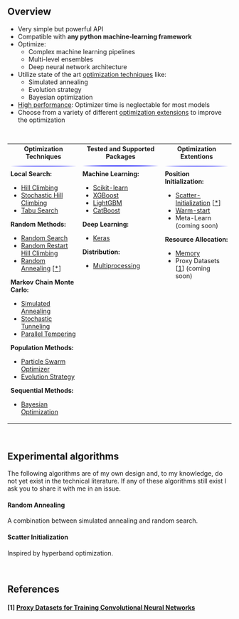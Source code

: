 ## Overview

- Very simple but powerful API
- Compatible with <b>any python machine-learning framework</b>
- Optimize:
  - Complex machine learning pipelines 
  - Multi-level ensembles
  - Deep neural network architecture
- Utilize state of the art [optimization techniques](https://github.com/SimonBlanke/Hyperactive/tree/master/hyperactive/optimizers#optimization-techniques) like:
    - Simulated annealing
    - Evolution strategy
    - Bayesian optimization
- [High performance](https://github.com/SimonBlanke/Hyperactive/tree/master/plots#performance): Optimizer time is neglectable for most models
- Choose from a variety of different [optimization extensions](https://github.com/SimonBlanke/Hyperactive/tree/master/hyperactive#advanced-features) to improve the optimization

<br>

<table>
  <tbody>
    <tr align="center" valign="center">
      <td>
        <strong>Optimization Techniques</strong>
        <img src="images/blue.jpg"/>
      </td>
      <td>
        <strong>Tested and Supported Packages</strong>
        <img src="images/blue.jpg"/>
      </td>
      <td>
        <strong>Optimization Extentions</strong>
        <img src="images/blue.jpg"/>
      </td>
    </tr>
    <tr/>
    <tr valign="top">
      <td>
        <a><b>Local Search:</b></a>
          <ul>
            <li><a href="https://github.com/SimonBlanke/Hyperactive/tree/master/hyperactive/optimizers#hill-climbing">Hill Climbing</a></li>
            <li><a href="https://github.com/SimonBlanke/Hyperactive/tree/master/hyperactive/optimizers#stochastic-hill-climbing">Stochastic Hill Climbing</a></li>
            <li><a href="https://github.com/SimonBlanke/Hyperactive/tree/master/hyperactive/optimizers#tabu-search">Tabu Search</a></li>
         </ul>
        <a><b>Random Methods:</b></a>
          <ul>
            <li><a href="https://github.com/SimonBlanke/Hyperactive/tree/master/hyperactive/optimizers#random-search">Random Search</a></li>
            <li><a href="https://github.com/SimonBlanke/Hyperactive/tree/master/hyperactive/optimizers#random-restart-hill-climbing">Random Restart Hill Climbing</a></li>
            <li><a href="https://github.com/SimonBlanke/Hyperactive/tree/master/hyperactive/optimizers#random-annealing">Random Annealing</a> [<a href="https://github.com/SimonBlanke/Hyperactive#random-annealing">*</a>] </li> 
         </ul>
        <a><b>Markov Chain Monte Carlo:</b></a>
          <ul>
            <li><a href="https://github.com/SimonBlanke/Hyperactive/tree/master/hyperactive/optimizers#simulated-annealing">Simulated Annealing</a></li>
            <li><a href="https://github.com/SimonBlanke/Hyperactive/tree/master/hyperactive/optimizers#stochastic-tunneling">Stochastic Tunneling</li>
            <li><a href="https://github.com/SimonBlanke/Hyperactive/tree/master/hyperactive/optimizers#parallel-tempering">Parallel Tempering</a></li>
          </ul>
        <a><b>Population Methods:</b></a>
          <ul>
            <li><a href="https://github.com/SimonBlanke/Hyperactive/tree/master/hyperactive/optimizers#particle-swarm-optimization">Particle Swarm Optimizer</li>
            <li><a href="https://github.com/SimonBlanke/Hyperactive/tree/master/hyperactive/optimizers#evolution-strategy">Evolution Strategy</a></li>
          </ul>
        <a><b>Sequential Methods:</b></a>
          <ul>
            <li><a href="https://github.com/SimonBlanke/Hyperactive/tree/master/hyperactive/optimizers#bayesian-optimization">Bayesian Optimization</a></li>
          </ul>
      </td>
      <td>
        <a><b>Machine Learning:</b></a>
          <ul>
              <li><a href="https://github.com/SimonBlanke/Hyperactive/blob/master/examples/machine_learning/sklearn_.py">Scikit-learn</a></li>
              <li><a href="https://github.com/SimonBlanke/Hyperactive/blob/master/examples/machine_learning/xgboost_.py">XGBoost</a></li>
              <li><a href="https://github.com/SimonBlanke/Hyperactive/blob/master/examples/machine_learning/lightgbm_.py">LightGBM</a></li>
              <li><a href="https://github.com/SimonBlanke/Hyperactive/blob/master/examples/machine_learning/catboost_.py">CatBoost</a></li>
          </ul>
        <a><b>Deep Learning:</b></a>
          <ul>
              <li><a href="https://github.com/SimonBlanke/Hyperactive/tree/master/examples/deep_learning">Keras</a></li>
          </ul>
        <a><b>Distribution:</b></a>
          <ul>
              <li><a href="https://github.com/SimonBlanke/Hyperactive/blob/master/examples/distribution/multiprocessing_.py">Multiprocessing</a></li>
          </ul>
      </td>
      <td>
        <a><b>Position Initialization:</b></a>
          <ul>
            <li><a href="https://github.com/SimonBlanke/Hyperactive/tree/master/hyperactive#scatter-initialization">Scatter-Initialization</a> [<a href="https://github.com/SimonBlanke/Hyperactive#scatter-initialization">*</a>] </li>
            <li><a href="https://github.com/SimonBlanke/Hyperactive/tree/master/hyperactive#warm-start">Warm-start</a></li>
            <li>Meta-Learn (coming soon)</li>
          </ul>
        <a><b>Resource Allocation:</b></a>
          <ul>
            <li><a href="https://github.com/SimonBlanke/Hyperactive/tree/master/hyperactive#memory">Memory</a></li>
            <li>Proxy Datasets [<a href="https://github.com/SimonBlanke/Hyperactive#1-proxy-datasets-for-training-convolutional-neural-networks">1</a>]
 (coming soon)</li>
          </ul>
      </td>
    </tr>
  </tbody>
</table>

<br>

## Experimental algorithms

The following algorithms are of my own design and, to my knowledge, do not yet exist in the technical literature. 
If any of these algorithms still exist I ask you to share it with me in an issue.

#### Random Annealing

A combination between simulated annealing and random search. 

#### Scatter Initialization

Inspired by hyperband optimization.

<br>

## References

#### [1] [Proxy Datasets for Training Convolutional Neural Networks](https://arxiv.org/pdf/1906.04887v1.pdf)
